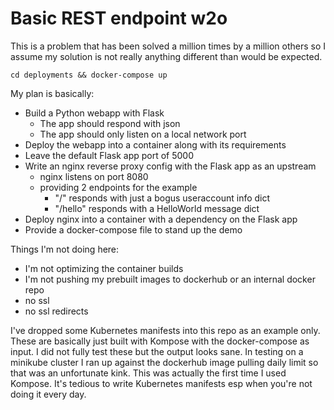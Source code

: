 # Basic REST endpoint w2o

This is a problem that has been solved a million times by a million others so I assume my solution is not really anything different than would be expected.

```
cd deployments && docker-compose up
```

My plan is basically:

- Build a Python webapp with Flask
    - The app should respond with json
    - The app should only listen on a local network port
- Deploy the webapp into a container along with its requirements
- Leave the default Flask app port of 5000
- Write an nginx reverse proxy config with the Flask app as an upstream
    - nginx listens on port 8080
    - providing 2 endpoints for the example
        - "/" responds with just a bogus useraccount info dict
        - "/hello" responds with a HelloWorld message dict
- Deploy nginx into a container with a dependency on the Flask app
- Provide a docker-compose file to stand up the demo

Things I'm not doing here:
- I'm not optimizing the container builds
- I'm not pushing my prebuilt images to dockerhub or an internal docker repo
- no ssl
- no ssl redirects

I've dropped some Kubernetes manifests into this repo as an example only. These are basically just built with Kompose with the docker-compose as input. I did not fully test these but the output looks sane. In testing on a minikube cluster I ran up against the dockerhub image pulling daily limit so that was an unfortunate kink. This was actually the first time I used Kompose. It's tedious to write Kubernetes manifests esp when you're not doing it every day.
